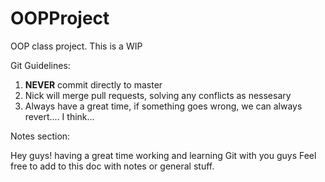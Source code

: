 # OOPProject

OOP class project. This is a WIP

Git Guidelines:

1. **NEVER** commit directly to master
2. Nick will merge pull requests, solving any conflicts as nessesary
3. Always have a great time, if something goes wrong, we can always revert.... I think...
	

Notes section:

Hey guys! having a great time working and learning Git with you guys
Feel free to add to this doc with notes or general stuff. 
